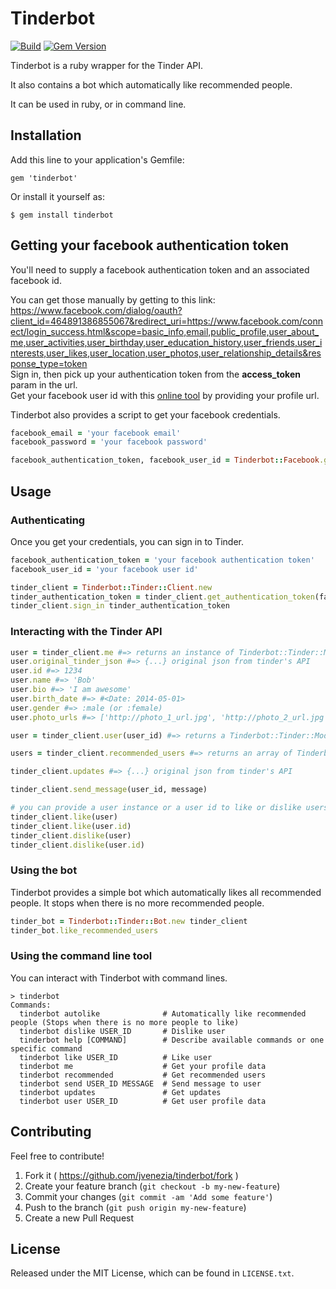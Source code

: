 # Tinderbot

[![Build](https://travis-ci.org/jvenezia/tinderbot.svg?branch=master)](https://travis-ci.org/jvenezia/tinderbot)
[![Gem Version](https://badge.fury.io/rb/tinderbot.svg)](http://badge.fury.io/rb/tinderbot)

Tinderbot is a ruby wrapper for the Tinder API.

It also contains a bot which automatically like recommended people.

It can be used in ruby, or in command line.

## Installation

Add this line to your application's Gemfile:

    gem 'tinderbot'

Or install it yourself as:

    $ gem install tinderbot


## Getting your facebook authentication token

You'll need to supply a facebook authentication token and an associated facebook id.

You can get those manually by getting to this link:  
https://www.facebook.com/dialog/oauth?client_id=464891386855067&redirect_uri=https://www.facebook.com/connect/login_success.html&scope=basic_info,email,public_profile,user_about_me,user_activities,user_birthday,user_education_history,user_friends,user_interests,user_likes,user_location,user_photos,user_relationship_details&response_type=token  
Sign in, then pick up your authentication token from the **access_token** param in the url.  
Get your facebook user id with this [online tool](http://findmyfacebookid.com/) by providing your profile url.

Tinderbot also provides a script to get your facebook credentials.
```ruby
facebook_email = 'your facebook email'
facebook_password = 'your facebook password'

facebook_authentication_token, facebook_user_id = Tinderbot::Facebook.get_credentials(facebook_email, facebook_password)
```

## Usage
### Authenticating

Once you get your credentials, you can sign in to Tinder.
```ruby
facebook_authentication_token = 'your facebook authentication token'
facebook_user_id = 'your facebook user id'

tinder_client = Tinderbot::Tinder::Client.new
tinder_authentication_token = tinder_client.get_authentication_token(facebook_authentication_token, facebook_user_id)
tinder_client.sign_in tinder_authentication_token
```

### Interacting with the Tinder API
```ruby
user = tinder_client.me #=> returns an instance of Tinderbot::Tinder::Models::User
user.original_tinder_json #=> {...} original json from tinder's API
user.id #=> 1234
user.name #=> 'Bob'
user.bio #=> 'I am awesome'
user.birth_date #=> #<Date: 2014-05-01> 
user.gender #=> :male (or :female)
user.photo_urls #=> ['http://photo_1_url.jpg', 'http://photo_2_url.jpg']

user = tinder_client.user(user_id) #=> returns a Tinderbot::Tinder::Models::User object

users = tinder_client.recommended_users #=> returns an array of Tinderbot::Tinder::Models::User instances

tinder_client.updates #=> {...} original json from tinder's API

tinder_client.send_message(user_id, message)

# you can provide a user instance or a user id to like or dislike users
tinder_client.like(user)
tinder_client.like(user.id)
tinder_client.dislike(user)
tinder_client.dislike(user.id)
```

### Using the bot
Tinderbot provides a simple bot which automatically likes all recommended people. It stops when there is no more recommended people.
```ruby
tinder_bot = Tinderbot::Tinder::Bot.new tinder_client
tinder_bot.like_recommended_users
```

### Using the command line tool
You can interact with Tinderbot with command lines.
```
> tinderbot
Commands:
  tinderbot autolike              # Automatically like recommended people (Stops when there is no more people to like)
  tinderbot dislike USER_ID       # Dislike user
  tinderbot help [COMMAND]        # Describe available commands or one specific command
  tinderbot like USER_ID          # Like user
  tinderbot me                    # Get your profile data
  tinderbot recommended           # Get recommended users
  tinderbot send USER_ID MESSAGE  # Send message to user
  tinderbot updates               # Get updates
  tinderbot user USER_ID          # Get user profile data
```

## Contributing
Feel free to contribute!

1. Fork it ( https://github.com/jvenezia/tinderbot/fork )
2. Create your feature branch (`git checkout -b my-new-feature`)
3. Commit your changes (`git commit -am 'Add some feature'`)
4. Push to the branch (`git push origin my-new-feature`)
5. Create a new Pull Request

## License
Released under the MIT License, which can be found in `LICENSE.txt`.
